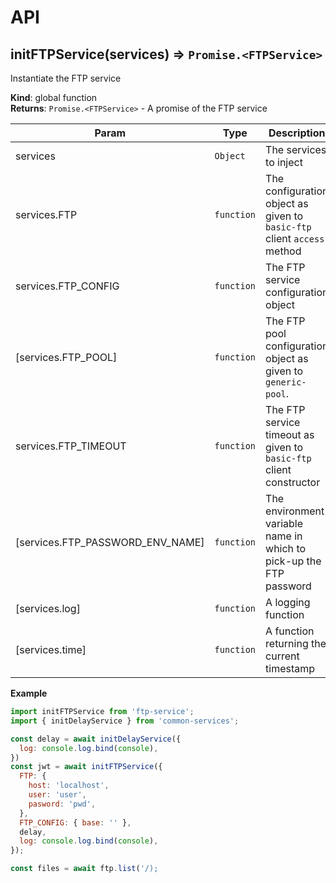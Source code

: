 # API
<a name="initFTPService"></a>

## initFTPService(services) ⇒ <code>Promise.&lt;FTPService&gt;</code>
Instantiate the FTP service

**Kind**: global function  
**Returns**: <code>Promise.&lt;FTPService&gt;</code> - A promise of the FTP service  

| Param | Type | Description |
| --- | --- | --- |
| services | <code>Object</code> | The services to inject |
| services.FTP | <code>function</code> | The configuration object as given to `basic-ftp`  client `access` method |
| services.FTP_CONFIG | <code>function</code> | The FTP service configuration object |
| [services.FTP_POOL] | <code>function</code> | The FTP pool configuration object as given to  `generic-pool`. |
| services.FTP_TIMEOUT | <code>function</code> | The FTP service timeout as given to `basic-ftp`  client constructor |
| [services.FTP_PASSWORD_ENV_NAME] | <code>function</code> | The environment variable name in which to pick-up the  FTP password |
| [services.log] | <code>function</code> | A logging function |
| [services.time] | <code>function</code> | A function returning the current timestamp |

**Example**  
```js
import initFTPService from 'ftp-service';
import { initDelayService } from 'common-services';

const delay = await initDelayService({
  log: console.log.bind(console),
})
const jwt = await initFTPService({
  FTP: {
    host: 'localhost',
    user: 'user',
    pasword: 'pwd',
  },
  FTP_CONFIG: { base: '' },
  delay,
  log: console.log.bind(console),
});

const files = await ftp.list('/);
```
